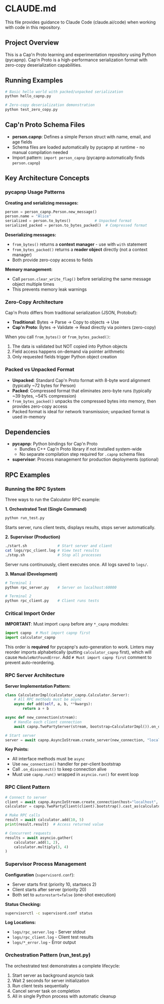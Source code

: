 # CLAUDE.md

This file provides guidance to Claude Code (claude.ai/code) when working with code in this repository.

## Project Overview

This is a Cap'n Proto learning and experimentation repository using Python (pycapnp). Cap'n Proto is a high-performance serialization format with zero-copy deserialization capabilities.

## Running Examples

```bash
# Basic hello world with packed/unpacked serialization
python hello_capnp.py

# Zero-copy deserialization demonstration
python test_zero_copy.py
```

## Cap'n Proto Schema Files

- **person.capnp**: Defines a simple Person struct with name, email, and age fields
- Schema files are loaded automatically by pycapnp at runtime - no manual compilation needed
- Import pattern: `import person_capnp` (pycapnp automatically finds `person.capnp`)

## Key Architecture Concepts

### pycapnp Usage Patterns

**Creating and serializing messages:**
```python
person = person_capnp.Person.new_message()
person.name = "Alice"
serialized = person.to_bytes()           # Unpacked format
serialized_packed = person.to_bytes_packed()  # Compressed format
```

**Deserializing messages:**
- `from_bytes()` returns a **context manager** - use with `with` statement
- `from_bytes_packed()` returns a **reader object** directly (not a context manager)
- Both provide zero-copy access to fields

**Memory management:**
- Call `person.clear_write_flag()` before serializing the same message object multiple times
- This prevents memory leak warnings

### Zero-Copy Architecture

Cap'n Proto differs from traditional serialization (JSON, Protobuf):
- **Traditional**: Bytes → Parse → Copy to objects → Use
- **Cap'n Proto**: Bytes → Validate → Read directly via pointers (zero-copy)

When you call `from_bytes()` or `from_bytes_packed()`:
1. The data is validated but NOT copied into Python objects
2. Field access happens on-demand via pointer arithmetic
3. Only requested fields trigger Python object creation

### Packed vs Unpacked Format

- **Unpacked**: Standard Cap'n Proto format with 8-byte word alignment (typically ~72 bytes for Person)
- **Packed**: Compressed format that eliminates zero-byte runs (typically ~39 bytes, ~54% compression)
- `from_bytes_packed()` unpacks the compressed bytes into memory, then provides zero-copy access
- Packed format is ideal for network transmission; unpacked format is used in-memory

## Dependencies

- **pycapnp**: Python bindings for Cap'n Proto
  - Bundles C++ Cap'n Proto library if not installed system-wide
  - No separate compilation step required for `.capnp` schema files
- **supervisor**: Process management for production deployments (optional)

## RPC Examples

### Running the RPC System

Three ways to run the Calculator RPC example:

**1. Orchestrated Test (Single Command)**
```bash
python run_test.py
```
Starts server, runs client tests, displays results, stops server automatically.

**2. Supervisor (Production)**
```bash
./start.sh              # Start server and client
cat logs/rpc_client.log # View test results
./stop.sh               # Stop all processes
```
Server runs continuously, client executes once. All logs saved to `logs/`.

**3. Manual (Development)**
```bash
# Terminal 1
python rpc_server.py    # Server on localhost:60000

# Terminal 2
python rpc_client.py    # Client runs tests
```

### Critical Import Order

**IMPORTANT**: Must import `capnp` before any `*_capnp` modules:

```python
import capnp  # Must import capnp first
import calculator_capnp
```

This order is **required** for pycapnp's auto-generation to work. Linters may reorder imports alphabetically (putting `calculator_capnp` first), which will cause `ModuleNotFoundError`. Add `# Must import capnp first` comment to prevent auto-reordering.

### RPC Server Architecture

**Server Implementation Pattern:**
```python
class CalculatorImpl(calculator_capnp.Calculator.Server):
    # All RPC methods must be async
    async def add(self, a, b, **kwargs):
        return a + b

async def new_connection(stream):
    # Handle each client connection
    await capnp.TwoPartyServer(stream, bootstrap=CalculatorImpl()).on_disconnect()

# Start server
server = await capnp.AsyncIoStream.create_server(new_connection, "localhost", 60000)
```

**Key Points:**
- All interface methods must be `async`
- Use `new_connection()` handler for per-client bootstrap
- Call `.on_disconnect()` to keep connection alive
- Must use `capnp.run()` wrapped in `asyncio.run()` for event loop

### RPC Client Pattern

```python
# Connect to server
client = await capnp.AsyncIoStream.create_connection(host="localhost", port=60000)
calculator = capnp.TwoPartyClient(client).bootstrap().cast_as(calculator_capnp.Calculator)

# Make RPC calls
result = await calculator.add(10, 5)
print(result.result)  # Access returned value

# Concurrent requests
results = await asyncio.gather(
    calculator.add(1, 2),
    calculator.multiply(3, 4)
)
```

### Supervisor Process Management

**Configuration** (`supervisord.conf`):
- Server starts first (priority 10, startsecs 2)
- Client starts after server (priority 20)
- Both set to `autorestart=false` (one-shot execution)

**Status Checking:**
```bash
supervisorctl -c supervisord.conf status
```

**Log Locations:**
- `logs/rpc_server.log` - Server stdout
- `logs/rpc_client.log` - Client test results
- `logs/*_error.log` - Error output

### Orchestration Pattern (run_test.py)

The orchestrated test demonstrates a complete lifecycle:
1. Start server as background asyncio task
2. Wait 2 seconds for server initialization
3. Run client tests sequentially
4. Cancel server task on completion
5. All in single Python process with automatic cleanup

